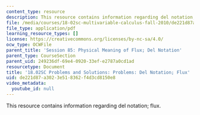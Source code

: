 ```yaml
---
content_type: resource
description: This resource contains information regarding del notation; flux.
file: /media/courses/18-02sc-multivariable-calculus-fall-2010/de221d87a3023e518362f4d3cd8150e8_MIT18_02SC_pb_85_comb.pdf
file_type: application/pdf
learning_resource_types: []
license: https://creativecommons.org/licenses/by-nc-sa/4.0/
ocw_type: OCWFile
parent_title: 'Session 85: Physical Meaning of Flux; Del Notation'
parent_type: CourseSection
parent_uid: 249236df-69e4-0920-33ef-e2787a0cd1ad
resourcetype: Document
title: '18.02SC Problems and Solutions: Problems: Del Notation; Flux'
uid: de221d87-a302-3e51-8362-f4d3cd8150e8
video_metadata:
  youtube_id: null
---
```

This resource contains information regarding del notation; flux.